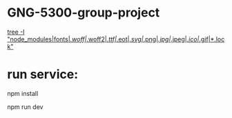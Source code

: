 # GNG-5300-group-project

[tree -I "node_modules|fonts|*.woff|*.woff2|*.ttf|*.eot|*.svg|*.png|*.jpg|*.jpeg|*.ico|*.gif|*.lock"](http://gng-5300-group-frontend-b2bzeef2arg4b6fu.canadacentral-01.azurewebsites.net/)


# run service:

npm install

npm run dev



